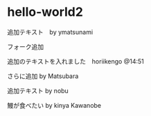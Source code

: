 # hello-world2

追加テキスト　by ymatsunami


フォーク追加



追加のテキストを入れました　horiikengo @14:51

さらに追加 by Matsubara

追加テキスト by nobu

鰻が食べたい by kinya Kawanobe

